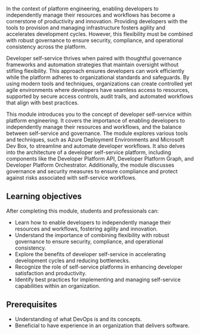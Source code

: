 In the context of platform engineering, enabling developers to independently manage their resources and workflows has become a cornerstone of productivity and innovation. Providing developers with the tools to provision and managing infrastructure fosters agility and accelerates development cycles. However, this flexibility must be combined with robust governance to ensure security, compliance, and operational consistency across the platform.

Developer self-service thrives when paired with thoughtful governance frameworks and automation strategies that maintain oversight without stifling flexibility. This approach ensures developers can work efficiently while the platform adheres to organizational standards and safeguards. By using modern tools and techniques, organizations can create controlled yet agile environments where developers have seamless access to resources, supported by secure access controls, audit trails, and automated workflows that align with best practices.

This module introduces you to the concept of developer self-service within platform engineering. It covers the importance of enabling developers to independently manage their resources and workflows, and the balance between self-service and governance. The module explores various tools and techniques, such as Azure Deployment Environments and Microsoft Dev Box, to streamline and automate developer workflows. It also delves into the architecture of a developer self-service platform, including components like the Developer Platform API, Developer Platform Graph, and Developer Platform Orchestrator. Additionally, the module discusses governance and security measures to ensure compliance and protect against risks associated with self-service workflows.

## Learning objectives

After completing this module, students and professionals can:

 -  Learn how to enable developers to independently manage their resources and workflows, fostering agility and innovation.
 -  Understand the importance of combining flexibility with robust governance to ensure security, compliance, and operational consistency.
 -  Explore the benefits of developer self-service in accelerating development cycles and reducing bottlenecks.
 -  Recognize the role of self-service platforms in enhancing developer satisfaction and productivity.
 -  Identify best practices for implementing and managing self-service capabilities within an organization.

## Prerequisites

 -  Understanding of what DevOps is and its concepts.
 -  Beneficial to have experience in an organization that delivers software.
